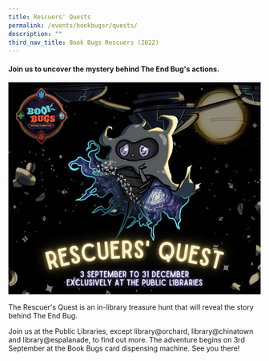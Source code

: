 ```yaml
---
title: Rescuers' Quests
permalink: /events/bookbugsr/quests/
description: ""
third_nav_title: Book Bugs Rescuers (2022)
---
```

#### Join us to uncover the mystery behind The End Bug's actions.

<img src="/images/events/bookbugsr/Rescuers Quest.png">

The Rescuer's Quest is an in-library treasure hunt that will reveal the story behind The End Bug. 

Join us at the Public Libraries, except library@orchard, library@chinatown and library@espalanade, to find out more. The adventure begins on 3rd September at the Book Bugs card dispensing machine. See you there!